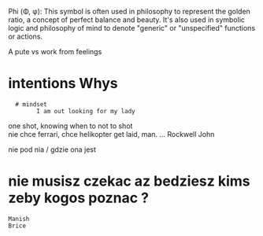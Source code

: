 Phi (Φ, φ): This symbol is often used in philosophy to represent the golden ratio, a concept of perfect balance and beauty. It's also used in symbolic logic and philosophy of mind to denote "generic" or "unspecified" functions or actions.

A
      pute vs work from feelings 
      
# intentions Whys
      # mindset 
            I am out looking for my lady 
one shot, knowing when to not to shot      
nie chce ferrari, chce helikopter
get laid, man. ... Rockwell John

nie pod nia / gdzie ona jest



# nie musisz czekac az bedziesz kims zeby kogos poznac ? 
    Manish
    Brice
